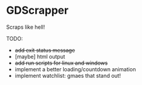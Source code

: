 # GDScrapper
Scraps like hell!

TODO:

- ~~add exit status message~~
- [maybe] html output
- ~~add run scripts for linux and windows~~
- implement a better loading/countdown animation
- implement watchlist: gmaes that stand out!